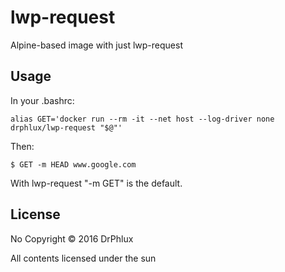 # lwp-request
Alpine-based image with just lwp-request

## Usage

In your .bashrc:
```console
alias GET='docker run --rm -it --net host --log-driver none drphlux/lwp-request "$@"'
```
Then:
```console
$ GET -m HEAD www.google.com
```
With lwp-request "-m GET" is the default.

## License

No Copyright © 2016 DrPhlux

All contents licensed under the sun
